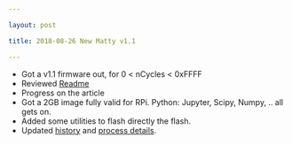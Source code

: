 ```yaml
---

layout: post

title: 2018-08-26 New Matty v1.1

---
```



-   Got a v1.1 firmware out, for 0 &lt; nCycles &lt; 0xFFFF
-   Reviewed [Readme](/Readme.md)
-   Progress on the article
-   Got a 2GB image fully valid for RPi. Python: Jupyter, Scipy, Numpy,
    .. all gets on.
-   Added some utilities to flash directly the flash.
-   Updated [history](/include/AddHistory.md) and [process
    details](/include/AddDocProcess.md).

